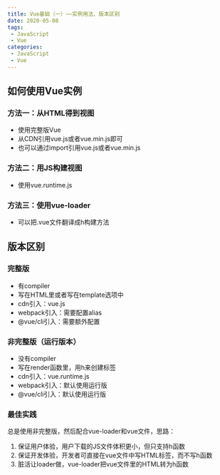 ```yaml
---
title: Vue基础（一）——实例用法、版本区别
date: 2020-05-08
tags:
 - JavaScript
 - Vue
categories:
 - JavaScript
 - Vue
---
```


## 如何使用Vue实例

### 方法一：从HTML得到视图

- 使用完整版Vue
- 从CDN引用vue.js或者vue.min.js即可
- 也可以通过import引用vue.js或者vue.min.js

### 方法二：用JS构建视图

- 使用vue.runtime.js

<!-- more -->

### 方法三：使用vue-loader

- 可以把.vue文件翻译成h构建方法

## 版本区别

### 完整版

- 有compiler
- 写在HTML里或者写在template选项中
- cdn引入：vue.js
- webpack引入：需要配置alias
- @vue/cli引入：需要额外配置

### 非完整版（运行版本）

- 没有compiler
- 写在render函数里，用h来创建标签
- cdn引入：vue.runtime.js
- webpack引入：默认使用运行版
- @vue/cli引入：默认使用运行版

### 最佳实践

总是使用非完整版，然后配合vue-loader和vue文件，思路：

1. 保证用户体验，用户下载的JS文件体积更小，但只支持h函数
2. 保证开发体验，开发者可直接在vue文件中写HTML标签，而不写h函数
3. 脏活让loader做，vue-loader把vue文件里的HTML转为h函数
